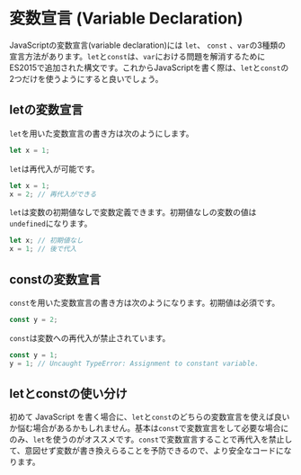 # 変数宣言 \(Variable Declaration\)

JavaScriptの変数宣言\(variable declaration\)には `let`、 `const` 、`var`の3種類の宣言方法があります。`let`と`const`は、`var`における問題を解消するためにES2015で追加された構文です。これからJavaScriptを書く際は、`let`と`const`の2つだけを使うようにすると良いでしょう。

## letの変数宣言

`let`を用いた変数宣言の書き方は次のようにします。

```typescript
let x = 1;
```

`let`は再代入が可能です。

```typescript
let x = 1;
x = 2; // 再代入ができる
```

`let`は変数の初期値なしで変数定義できます。初期値なしの変数の値は`undefined`になります。

```javascript
let x; // 初期値なし
x = 1; // 後で代入
```

## constの変数宣言

`const`を用いた変数宣言の書き方は次のようになります。初期値は必須です。

```typescript
const y = 2;
```

`const`は変数への再代入が禁止されています。

```typescript
const y = 1;
y = 1; // Uncaught TypeError: Assignment to constant variable.
```

## letとconstの使い分け

初めて JavaScript を書く場合に、`let`と`const`のどちらの変数宣言を使えば良いか悩む場合があるかもしれません。基本は`const`で変数宣言をして必要な場合にのみ、`let`を使うのがオススメです。`const`で変数宣言することで再代入を禁止して、意図せず変数が書き換えらることを予防できるので、より安全なコードになります。

